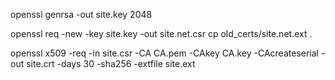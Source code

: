 openssl genrsa -out site.key 2048

openssl req -new -key site.key -out site.net.csr
cp old_certs/site.net.ext .

openssl x509 -req -in site.csr -CA CA.pem -CAkey CA.key -CAcreateserial -out site.crt -days 30 -sha256 -extfile site.ext
